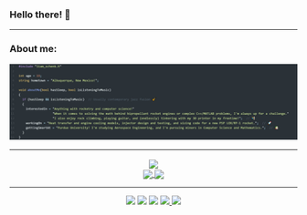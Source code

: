 ### Hello there! 👋

<hr>

### About me:
![About me code](./aboutme_pic.jpg)

<hr>

<p align='center'>
  
  <a href="https://github.com/climber-guy1772/github-readme-stats">
    <img align="center" src="https://github-readme-stats.vercel.app/api?username=climber-guy1772&show_icons=true&theme=react" />
  </a>
  <br>
  <a href="https://github.com/climber-guy1772/github-readme-stats">
    <img align="center" src="https://github-readme-stats.vercel.app/api/top-langs/?username=climber-guy1772&layout=compact&theme=react" />
  </a>
  <img align="center" src="https://c.tenor.com/BxnjISc-LJgAAAAi/rocket-spaceship.gif" height="120" />
  
</p>

<hr>

<p align='center'>
  
  <img src="https://img.shields.io/badge/C%2B%2B-00599C?style=for-the-badge&logo=c%2B%2B&logoColor=white" />
  <img src="https://img.shields.io/badge/C-00599C?style=for-the-badge&logo=c&logoColor=white" />
  <img src="https://img.shields.io/badge/Python-FFD43B?style=for-the-badge&logo=python&logoColor=darkgreen" />
  <a href="https://www.linkedin.com/in/liam-schenk">
    <img src="https://img.shields.io/badge/linkedin-%230077B5.svg?&style=for-the-badge&logo=linkedin&logoColor=white" />
  </a>
  <a href="https://open.spotify.com/playlist/5YML7BQKM2a3cHHXrZRIrI?si=37f73894c38e4647">
    <img src="https://img.shields.io/badge/Spotify-1ED760?&style=for-the-badge&logo=spotify&logoColor=white" />        
  </a>
  
</p>
